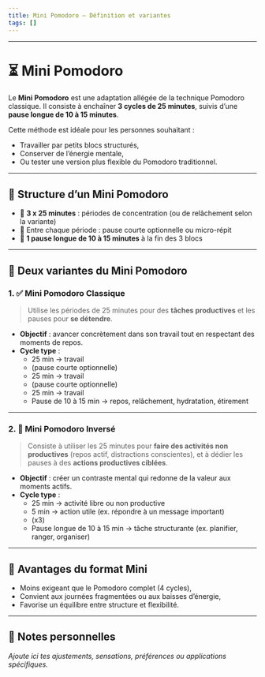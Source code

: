 ```yaml
---
title: Mini Pomodoro – Définition et variantes
tags: []
---
```

---

# ⏳ Mini Pomodoro

Le **Mini Pomodoro** est une adaptation allégée de la technique Pomodoro classique. Il consiste à enchaîner **3 cycles de 25 minutes**, suivis d’une **pause longue de 10 à 15 minutes**.

Cette méthode est idéale pour les personnes souhaitant :
- Travailler par petits blocs structurés,
- Conserver de l’énergie mentale,
- Ou tester une version plus flexible du Pomodoro traditionnel.

---

## 🔸 Structure d’un Mini Pomodoro

- 🔁 **3 x 25 minutes** : périodes de concentration (ou de relâchement selon la variante)
- 🔂 Entre chaque période : pause courte optionnelle ou micro-répit
- 🧘 **1 pause longue de 10 à 15 minutes** à la fin des 3 blocs

---

## 🧭 Deux variantes du Mini Pomodoro

### 1. ✅ **Mini Pomodoro Classique**
> Utilise les périodes de 25 minutes pour des **tâches productives** et les pauses pour **se détendre**.

- **Objectif** : avancer concrètement dans son travail tout en respectant des moments de repos.
- **Cycle type** :
  - 25 min → travail
  - (pause courte optionnelle)
  - 25 min → travail
  - (pause courte optionnelle)
  - 25 min → travail
  - Pause de 10 à 15 min → repos, relâchement, hydratation, étirement

---

### 2. 🔄 **Mini Pomodoro Inversé**
> Consiste à utiliser les 25 minutes pour **faire des activités non productives** (repos actif, distractions conscientes), et à dédier les pauses à des **actions productives ciblées**.

- **Objectif** : créer un contraste mental qui redonne de la valeur aux moments actifs.
- **Cycle type** :
  - 25 min → activité libre ou non productive
  - 5 min → action utile (ex. répondre à un message important)
  - (x3)
  - Pause longue de 10 à 15 min → tâche structurante (ex. planifier, ranger, organiser)

---

## 🎯 Avantages du format Mini

- Moins exigeant que le Pomodoro complet (4 cycles),
- Convient aux journées fragmentées ou aux baisses d’énergie,
- Favorise un équilibre entre structure et flexibilité.

---

## 📝 Notes personnelles

_Ajoute ici tes ajustements, sensations, préférences ou applications spécifiques._
